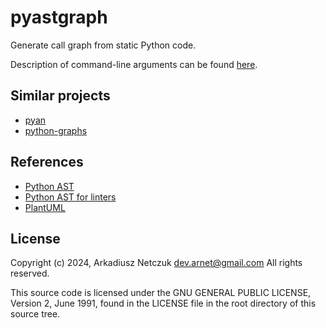 # pyastgraph

Generate call graph from static Python code.

Description of command-line arguments can be found [here](doc/cmdargs.md).


## Similar projects

- [pyan](https://github.com/Technologicat/pyan)
- [python-graphs](https://github.com/google-research/python-graphs)


## References

- [Python AST](https://earthly.dev/blog/python-ast/)
- [Python AST for linters](https://deepsource.com/blog/python-asts-by-building-your-own-linter)
- [PlantUML](https://plantuml.com/)


## License

Copyright (c) 2024, Arkadiusz Netczuk <dev.arnet@gmail.com>
All rights reserved.

This source code is licensed under the GNU GENERAL PUBLIC LICENSE, Version 2, June 1991, found in the
LICENSE file in the root directory of this source tree.

